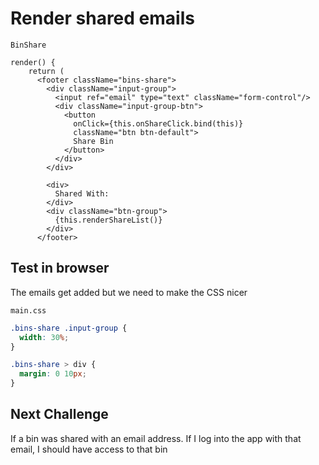 # Render shared emails

`BinShare`

```
render() {
    return (
      <footer className="bins-share">
        <div className="input-group">
          <input ref="email" type="text" className="form-control"/>
          <div className="input-group-btn">
            <button
              onClick={this.onShareClick.bind(this)}
              className="btn btn-default">
              Share Bin
            </button>
          </div>
        </div>

        <div>
          Shared With:
        </div>
        <div className="btn-group">
          {this.renderShareList()}
        </div>
      </footer>
```

## Test in browser
The emails get added but we need to make the CSS nicer

`main.css`

```css
.bins-share .input-group {
  width: 30%;
}

.bins-share > div {
  margin: 0 10px;
}
```

## Next Challenge
If a bin was shared with an email address. If I log into the app with that email, I should have access to that bin

